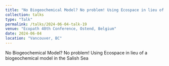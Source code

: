 ```yaml
---
title: "No Biogeochemical Model? No problem! Using Ecospace in lieu of a biogeochemical model in the Salish Sea"
collection: talks
type: "Talk"
permalink: /talks/2024-06-04-talk-19
venue: "Ecopath 40th Conference, Ostend, Belgium"
date: 2024-06-04
location: "Vancouver, BC"
---
```


No Biogeochemical Model? No problem! Using Ecospace in lieu of a biogeochemical model in the Salish Sea


